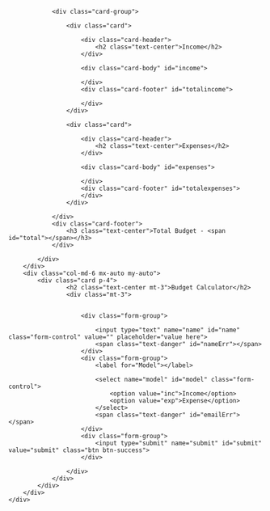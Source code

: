 <!DOCTYPE html>
<html>
<head>
   <title></title> 
   <meta charset="utf-8">
   <meta name="viewport" content="width=device-width, initial-scale=1">
   <link rel="stylesheet" href="https://maxcdn.bootstrapcdn.com/bootstrap/4.5.2/css/bootstrap.min.css">
   <script src="https://ajax.googleapis.com/ajax/libs/jquery/3.5.1/jquery.min.js"></script>
   <script src="https://cdnjs.cloudflare.com/ajax/libs/popper.js/1.16.0/umd/popper.min.js"></script>
   <script src="https://maxcdn.bootstrapcdn.com/bootstrap/4.5.2/js/bootstrap.min.js"></script>
	
</head>
<body>


  <div class="container mt-5">
  	<div class="row">
  		<div class="col-md-6">
  			<div class="card">

  				<div class="card-group">

  					<div class="card">

  						<div class="card-header">
  							<h2 class="text-center">Income</h2>
  						</div>
  						
  						<div class="card-body" id="income">

  						</div>
  						<div class="card-footer" id="totalincome">
  							
  						</div>
  					</div>

  					<div class="card">

  						<div class="card-header">
  							<h2 class="text-center">Expenses</h2>
  						</div>
                        
  						<div class="card-body" id="expenses">

  						</div>
                        <div class="card-footer" id="totalexpenses">
                        </div>
  					</div>
  					
  				</div>
  				<div class="card-footer">
  					<h3 class="text-center">Total Budget - <span id="total"></span></h3>
  				</div>

  			</div>
  		</div>
  		<div class="col-md-6 mx-auto my-auto">
  			<div class="card p-4">
  			    	<h2 class="text-center mt-3">Budget Calculator</h2>
  			    	<div class="mt-3">

  			    		
  			    		<div class="form-group">
  			    			
  			    			<input type="text" name="name" id="name" class="form-control" value="" placeholder="value here">
  			    			<span class="text-danger" id="nameErr"></span>
  			    		</div>
  			    		<div class="form-group">
  			    			<label for="Model"></label>
  			    			
  			    			<select name="model" id="model" class="form-control">
  			    				<option value="inc">Income</option>
  			    				<option value="exp">Expense</option>
  			    			</select>
  			    			<span class="text-danger" id="emailErr"></span>
  			    		</div>
                        <div class="form-group">
                        	<input type="submit" name="submit" id="submit" value="submit" class="btn btn-success">
                        </div>
  			    	
  			    	</div>
  			    </div>
  			</div>
  		</div>
  	</div>
  </div>

   <script src="play.js"></script>

</body>
</html>
